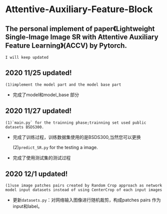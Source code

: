 # Attentive-Auxiliary-Feature-Block


The personal implement of paper《Lightweight Single-Image Image SR with Attentive Auxiliary Feature Learning》(ACCV) by Pytorch.
---------

    I will keep updated

## 2020 11/25 updated!

    (1)implement the model part and the model base part
 * 完成了model和model_base 部分


## 2020 11/27 updated!

    (1)`main.py` for the trainning phase;trainning set used public datasets BSDS300.
 * 完成了训练过程，训练数据集使用的是BSDS300,当然您可以更换

    (2)`predict_SR.py` for the testing a image.
 * 完成了使用测试集的测试过程
    

## 2020 12/1 updated!

    (1)use image patches pairs created by Random Crop approach as network model input datasets instead of using CenterCrop of each input images
    
 * 更新`datasets.py`：对网络输入图像进行随机裁剪，构成patches pairs 作为input和label。



